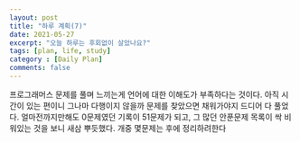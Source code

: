 ```yaml
---
layout: post
title: "하루 계획(7)"
date: 2021-05-27
excerpt: "오늘 하루는 후회없이 살았나요?"
tags: [plan, life, study]
category : [Daily Plan]
comments: false
---
```

프로그래머스 문제를 풀며 느끼는게 언어에 대한 이해도가 부족하다는 것이다. 아직 시간이 있는 편이니 그나마 다행이지 않을까 문제를 찾았으면 채워가야지
드디어 다 풀었다. 얼마전까지만해도 0문제였던 기록이 51문제가 되고, 그 많던 안푼문제 목록이 싹 비워있는 것을 보니 새삼 뿌듯했다. 
개중 몇문제는 후에 정리하려한다
